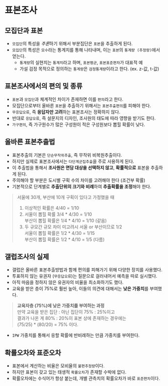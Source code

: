 # 표본조사

## 모집단과 표본
* `모집단`의 특성을 *추론*하기 위해서 부분집단은 `표본`을 추출하게 된다.
* `모집단`의 특성은 `모수`라는 통계치를 통해 나타내며, 이는 `표본`의 `통계량 (추정량)`에서 얻는다.
    * `통계량`의 실현치는 `통계치`라고 하며, `표본평균`, `표본표준편차`가 대표적 예
    * 가설 검정 목적으로 정의하는 `통계량`은 `검정통계량`이라고 한다. (ex. z-값, t-값)
    
## 표본조사에서의 편의 및 종류
* `표본`과 `모집단`과 체계적인 차이가 존재하면 이를 `편의`라고 한다.
* 모집단으로부터 올바른 `표본`을 추출하기 위해서는 `표본추출편의`를 피해야 한다.
* `무응답오류`, 즉 **응답자만 고려**하는 표본조사는 정확하지 않다.
* 반대로 `응답오류`, 즉 설문지의 디자인, 조사원의 태도에 따라 영향을 받기도 한다.
* `가구편의`, 즉 가구원수가 많은 구성원이 적은 구성원보다 뽑힐 확률이 낮다.

## 올바른 표본추출법
* 표본추출의 기본은 `단순무작위추출`, 즉 무작위 비복원추출이다.
* 하지만 실제로 표본조사에서는 `다단계군집추출`을 주로 사용하게 된다. 
* 이 추출법을 통해서 **조사원은 면담 대상을 선택하지 않고**, **확률적으로** 표본을 추출하게 된다.
* 주의해야 할 부분은 도시별 구획 수의 차이를 고려해야 한다 (조건부 확률)
* 기본적으로 단계별로 **추출단위의 크기와 비례**하여 **추출확률을 조정**해야 한다.
> 서울에 30개, 부산에 10개 구획이 있다고 가정했을 때    
> 1) 이상적인 확률은 4/40 = 1/10
> 2) 서울이 뽑힐 확률 3/4 * 4/30  = 1/10    
> 부산이 뽑힐 확률은 1/4 * 4/10 = 1/10 (같음)
> 3) 두 규모간 규모 차이 미고려시 서울 or 부산이므로 1/2    
> 서울이 뽑힐 확률은 1/2 * 4/30 = 1/15    
> 부산이 뽑힐 확률은 1/2 * 4/10 = 1/5 (다름)

## 갤럽조사의 실제
* 갤럽은 올바른 표본추출방법과 함께 편의를 피해가기 위해 다양한 장치를 사용했다.
* 투표하지 않는 유권자 (`무응답오류`)는 질문으로 걸러내어서 예측을 따로 실시했다.
* 아직 마음을 정하지 않은 유권자의 비율을 최소화하기도 했다.
* 교육을 받은 층이 75%로 훨씬 높아, 이들의 의견에 대해서는 **낮은 가중치**를 부여했다.
> **교육자층 (75%)에 낮은 가중치를 부여하는 과정**   
> 만약 교육을 받은 집단 : 아닌 집단이 75% : 25%이고    
> 결과가 나온 게 80% : 20%이 표본 상에 존재하는 경우에는    
> (75/25) * (80/20) = 75% 이다.

* `IPW` 가중치를 통해서 응할 확률에 반비례하는 만큼 가중치를 부여한다.

## 확률오차와 표준오차
* 표본에서 계산하는 비율은 모비율의 `불편추정량`이다.
* 하지만 표본이 갖고 있는 태생적 `확률오차`가 존재할 수박에 없다.
* 확률오차에는 수식어가 항상 붙는데, 개별 관측치의 확률오차가 바로 `표준편차`이다.